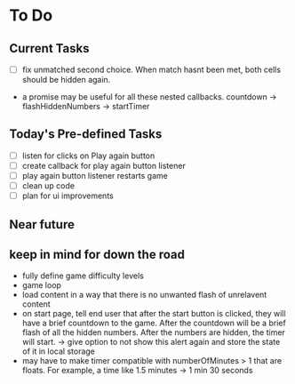 # To Do

## Current Tasks
- [ ] fix unmatched second choice. When match hasnt been met, both cells should be hidden again.
- a promise may be useful for all these nested callbacks. countdown -> flashHiddenNumbers -> startTimer


## Today's Pre-defined Tasks
- [ ] listen for clicks on Play again button
- [ ] create callback for play again button listener
- [ ] play again button listener restarts game
- [ ] clean up code
- [ ] plan for ui improvements

## Near future


## keep in mind for down the road
- fully define game difficulty levels
- game loop
- load content in a way that there is no unwanted flash of unrelavent content
- on start page, tell end user that after the start button is clicked, they will have a brief countdown to the game. After the countdown will be a brief flash of all the hidden numbers. After the numbers are hidden, the timer will start. -> give option to not show this alert again and store the state of it in local storage
- may have to make timer compatible with numberOfMinutes > 1 that are floats. For example, a time like 1.5 minutes -> 1 min 30 seconds
